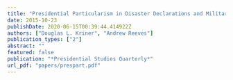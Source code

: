 ```yaml
---
title: "Presidential Particularism in Disaster Declarations and Military Base Closures"
date: 2015-10-23
publishDate: 2020-06-15T00:39:44.414922Z
authors: ["Douglas L. Kriner", "Andrew Reeves"]
publication_types: ["2"]
abstract: ""
featured: false
publication: "*Presidential Studies Quarterly*"
url_pdf: "papers/prespart.pdf"
---
```


